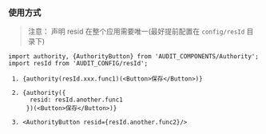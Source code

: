 ### 使用方式
  
> 注意： 声明 resid 在整个应用需要唯一(最好提前配置在 `config/resId` 目录下)

    import authority, {AuthorityButton} from 'AUDIT_COMPONENTS/Authority';
    import resId from 'AUDIT_CONFIG/resId';
    
     1. {authority(resId.xxx.func1)(<Button>保存</Button>)}
    
     2. {authority({
          resid: resId.another.func1
         })(<Button>保存</Button>)}
    
     3. <AuthorityButton resid={resId.another.func2}/>